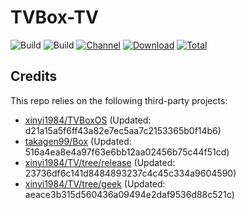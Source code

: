 # TVBox-TV

![Build](https://shields.io/github/actions/workflow/status/xinyi1984/TVBox-TV/TV.yml?branch=master&logo=github&label=Build)
![Build](https://shields.io/github/actions/workflow/status/xinyi1984/TVBox-TV/TVBox.yml?branch=master&logo=github&label=Build)
[![Channel](https://img.shields.io/badge/Follow-Telegram-blue.svg?logo=telegram)](https://t.me/klbot)
[![Download](https://img.shields.io/github/v/release/xinyi1984/TVBox-TV?color=orange&logoColor=orange&label=Download&logo=DocuSign)](https://github.com/xinyi1984/TVBox-TV/releases/latest) 
[![Total](https://shields.io/github/downloads/xinyi1984/TVBox-TV/total?logo=Bookmeter&label=Counts&logoColor=yellow&color=yellow)](https://github.com/xinyi1984/TVBox-TV/releases)

## Credits
This repo relies on the following third-party projects:
- [xinyi1984/TVBoxOS](https://github.com/xinyi1984/TVBoxOS) (Updated: d21a15a5f6ff43a82e7ec5aa7c2153365b0f14b6)
- [takagen99/Box](https://github.com/takagen99/Box) (Updated: 516a4ea8e4a97f63e6bb12aa02456b75c44f51cd)
- [xinyi1984/TV/tree/release](https://github.com/xinyi1984/TV/tree/release) (Updated: 23736df6c141d8484893237c4c45c334a9604590)
- [xinyi1984/TV/tree/geek](https://github.com/xinyi1984/TV/tree/geek) (Updated: aeace3b315d560436a09494e2daf9536d88c521c)
